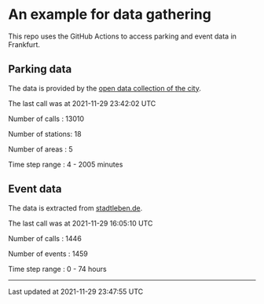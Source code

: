 # An example for data gathering

This repo uses the GitHub Actions to access parking and event data in Frankfurt.

## Parking data
The data is provided by the [open data collection of the city](https://www.offenedaten.frankfurt.de/).

The last call was at 2021-11-29 23:42:02 UTC

Number of calls   : 13010

Number of stations:    18

Number of areas   :     5

Time step range   :     4 -  2005 minutes


## Event data
The data is extracted from [stadtleben.de](https://stadtleben.de/frankfurt/).

The last call was at 2021-11-29 16:05:10 UTC

Number of calls   : 1446

Number of events  : 1459

Time step range   :    0 -   74 hours


----

Last updated at 2021-11-29 23:47:55 UTC

